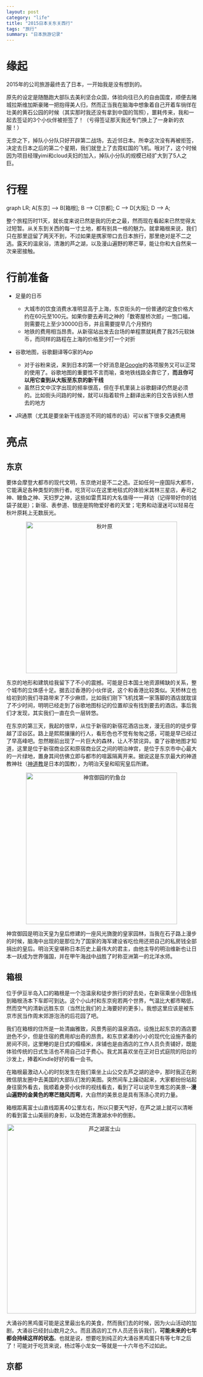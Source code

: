```yaml
---
layout: post
category: "life"
title: "2015日本关东关西行"
tags: "旅行"
summary: "日本旅游记录"
---
```


# 缘起

2015年的公司旅游最终去了日本，一开始我是没有想到的。

原先的设定是随酷跑大部队去美利坚合众国，体验向往已久的自由国度，顺便去赌城拉斯维加斯豪赌一把抱得美人归，然而正当我在脑海中想象着自己开着车徜徉在壮美的黄石公园的时候（其实那时我还没有拿到中国的驾照），噩耗传来，我和一起去签证的3个小伙伴被拒签了！（亏得签证那天我还专门换上了一身新的衣服！）

无奈之下，掉队小分队只好开辟第二战场，去近邻日本。所幸这次没有再被拒签，决定去日本之后的第二个星期，我们就登上了去霓虹国的飞机。哦对了，这个时候因为项目经理yimi和cloud夫妇的加入，掉队小分队的规模已经扩大到了5人之巨。

# 行程

<div class="mermaid">
graph LR;
A[东京] --> B[箱根];
B --> C[京都];
C --> D[大阪];
D --> A;
</div>

整个旅程历时11天，就长度来说已然是我的历史之最，然而现在看起来已然觉得太过短暂。从关东到关西的每一寸土地，都有别具一格的魅力。就拿箱根来说，我们只在那里逗留了两天不到，不过如果是携家带口去日本旅行，那里绝对是不二之选。露天的温泉浴，清澈的芦之湖，以及漫山遍野的寒芒草，能让你和大自然来一次亲密接触。

# 行前准备

* 足量的日币 
	* 大城市的饮食消费水准明显高于上海，东京街头的一份普通的定食价格大约在60元至100元。如果你要去寿司之神的「数寄屋桥次郎」一饱口福，则需要花上至少30000日币，并且需要提早几个月预约
	* 地铁的费用相当昂贵。从新宿站出发去台场的单程票就耗费了我25元软妹币，而同样的路程在上海的价格至少打一个对折

* 谷歌地图，谷歌翻译等G家的App
	* 对于谷粉来说，来到日本的第一个好消息是[Google](https://www.google.com)的各项服务又可以正常的使用了。谷歌地图的重要性不言而喻，查地铁线路全靠它了，__而且你可以用它查到从大阪至东京的新干线__
	* 虽然日文中汉字出现的频率很高，但在手机里装上谷歌翻译仍然是必须的。比如街头问路的时候，就可以指着软件上翻译出来的日文告诉别人想去的地方
	
* JR通票（尤其是要坐新干线游览不同的城市的话）可以省下很多交通费用


# 亮点

## 东京

要体会摩登大都市的现代文明，东京绝对是不二之选。正如任何一座国际大都市，它能满足各种类型的旅行者。吃货可以在这里地毯式的体验米其林三星店，寿司之神、鳗鱼之神、天妇罗之神，这些如雷贯耳的大名值得一一拜访（记得带好你的钱袋子就是）；新宿、表参道、银座是购物爱好者的天堂；宅男和动漫迷可以轻易在秋叶原耗上无数辰光。

<p style="text-align: center;">
<img src="http://7xpc9b.com1.z0.glb.clouddn.com/IMG_0113.JPG" alt="秋叶原" style="width: 400px"/>
</p>

东京的地形和建筑给我留下了不小的震撼。可能是日本国土地资源稀缺的关系，整个城市的立体感十足。据去过香港的小伙伴说，这个和香港比较类似。天桥林立也给初到的我们寻路带来了不少麻烦，比如我们刚下飞机找第一家落脚的酒店就耽误了不少时间，明明已经走到了谷歌地图标记的位置却没有找到要去的酒店。事后我们才发现，其实我们一直在负一层转悠。

在东京的第三天，我起的很早，从位于新宿的新宿花酒店出发，漫无目的的徒步穿越了涩谷区。路上是熙熙攘攘的行人，看形色也不觉有匆匆之感，可能是早已经过了早高峰吧。忽然眼前出现了一片巨大的森林，让人不禁诧异。查了谷歌地图才知道，这里是位于新宿商业区和原宿商业区之间的明治神宫，是位于东京市中心最大的一片绿地，置身其间仿佛立即与都市的喧嚣隔离开来。据说这是东京最大的神道教神社（[神道教](http://baike.baidu.com/view/54455.htm)是日本的国教），为明治天皇和昭宪皇后所建。

<p style="text-align: center;">
<img src="http://7xpc9b.com1.z0.glb.clouddn.com/IMG_0173.JPG" alt="神宫御园的钓鱼台" style="width: 400px"/>
</p>

神宫御园是明治天皇为皇后修建的一座风光旖旎的皇家园林，当我在石子路上漫步的时候，脑海中出现的是那位为了国家的海军建设省吃俭用还把自己的私房钱全部捐出的皇后。明治天皇堪称日本历史上最伟大的君主，由他主导的明治维新也让日本一跃成为世界强国，并在甲午海战中战胜了时称亚洲第一的北洋水师。

## 箱根

位于伊豆半岛入口的箱根是一个泡温泉和徒步旅行的好去处，在新宿乘坐小田急线到箱根汤本下车即可到达。这个小山村和东京宛若两个世界，气温比大都市略低，然而空气的清新远胜东京（当然比我们的上海要好的更多）。我想这里应该是被东京市民当作周末郊游泡汤的后花园了吧。

我们在箱根的住所是一处清幽雅致，风景秀丽的温泉酒店。设施比起东京的酒店要逊色不少，但是住宿的费用却出奇的昂贵。和东京紧凑的小小的现代化设施齐备的房间不同，这里睡的是日式的榻榻米，床铺也是由酒店的工作人员负责铺好，既能体验传统的日式生活也不用自己过于费心。我尤其喜欢坐在正对日式庭院的阳台的沙发上，捧着Kindle好好的看一会书。

在箱根最激动人心的时刻发生在我们乘坐上山公交去芦之湖的途中，那时我正在刷微信朋友圈中去美国的大部队们发的美图。突然间车上躁动起来，大家都纷纷站起身往窗外看去，我顺着身旁小伙伴的视线看去，看到了可以说毕生难忘的美景--__漫山遍野的金黄色的寒芒随风而弯__，大自然的美景总是具有荡涤心灵的力量。

箱根距离富士山直线距离40公里左右，所以只要天气好，在芦之湖上就可以清晰的看到富士山美丽的身影，以及她在清澈湖水中的倒影。

<p style="text-align: center;">
<img src="http://7xpc9b.com1.z0.glb.clouddn.com/IMG_0247.JPG" alt="芦之湖富士山" style="width: 500px;" />
</p>

大涌谷的黑鸡蛋可能是这里最出名的美食，然而我们去的时候，因为火山活动的加剧，大涌谷已经封山数月之久。而且酒店的工作人员还告诉我们，__可能未来的七年都会持续这样的状态__。也就是说，想要吃到纯正的大涌谷黑鸡蛋只有等七年之后了！可能对于吃货来说，杨过等小龙女一等就是一十六年也不过如此。

## 京都